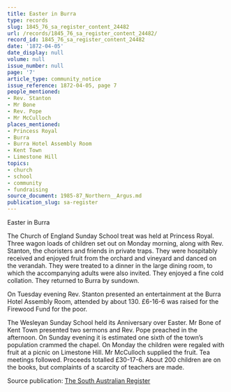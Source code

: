 ```yaml
---
title: Easter in Burra
type: records
slug: 1845_76_sa_register_content_24482
url: /records/1845_76_sa_register_content_24482/
record_id: 1845_76_sa_register_content_24482
date: '1872-04-05'
date_display: null
volume: null
issue_number: null
page: '7'
article_type: community_notice
issue_reference: 1872-04-05, page 7
people_mentioned:
- Rev. Stanton
- Mr Bone
- Rev. Pope
- Mr McCulloch
places_mentioned:
- Princess Royal
- Burra
- Burra Hotel Assembly Room
- Kent Town
- Limestone Hill
topics:
- church
- school
- community
- fundraising
source_document: 1985-87_Northern__Argus.md
publication_slug: sa-register
---
```


Easter in Burra

The Church of England Sunday School treat was held at Princess Royal.  Three wagon loads of children set out on Monday morning, along with Rev. Stanton, the choristers and friends in private traps.  They were hospitably received and enjoyed fruit from the orchard and vineyard and danced on the verandah.  They were treated to a dinner in the large dining room, to which the accompanying adults were also invited.  They enjoyed a fine cold collation.  They returned to Burra by sundown.

On Tuesday evening Rev. Stanton presented an entertainment at the Burra Hotel Assembly Room, attended by about 130.  £6-16-6 was raised for the Firewood Fund for the poor.

The Wesleyan Sunday School held its Anniversary over Easter.  Mr Bone of Kent Town presented two sermons and Rev. Pope preached in the afternoon.  On Sunday evening it is estimated one sixth of the town’s population crammed the chapel.  On Monday the children were regaled with fruit at a picnic on Limestone Hill.  Mr McCulloch supplied the fruit.  Tea meetings followed.  Proceeds totalled £30-17-6.  About 200 children are on the books, but complaints of a scarcity of teachers are made.

Source publication: [The South Australian Register](/publications/sa-register/)
